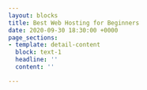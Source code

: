 ```yaml
---
layout: blocks
title: Best Web Hosting for Beginners
date: 2020-09-30 18:30:00 +0000
page_sections:
- template: detail-content
  block: text-1
  headline: ''
  content: ''

---
```

